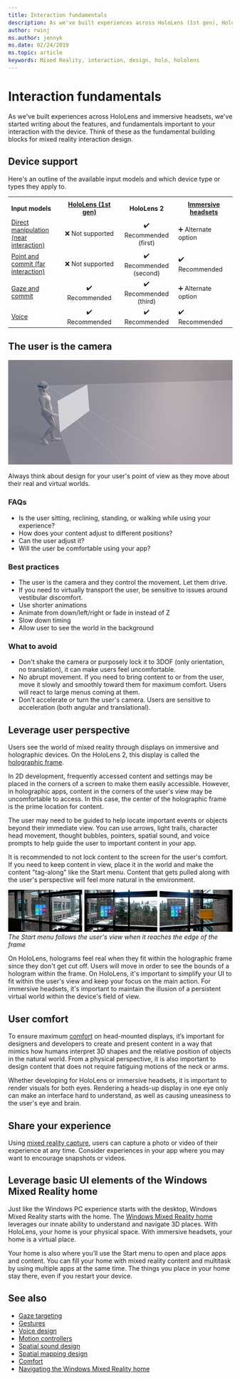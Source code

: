 ```yaml
---
title: Interaction fundamentals
description: As we've built experiences across HoloLens (1st gen), HoloLens 2 and immersive headsets, we've started writing down some things we found useful to share. 
author: rwinj
ms.author: jennyk
ms.date: 02/24/2019
ms.topic: article
keywords: Mixed Reality, interaction, design, holo, hololens
---
```


# Interaction fundamentals

As we've built experiences across HoloLens and immersive headsets, we've started writing about the features, and fundamentals important to your interaction with the device. Think of these as the fundamental building blocks for mixed reality interaction design.

## Device support

Here's an outline of the available input models and which device type or types they apply to.

<table>
<th>
<tr>
<td style="width:150px;"><strong>Input models</strong></td>
<td style="width:150px; text-align: center;"><a href="hololens-hardware-details.md"><strong>HoloLens (1st gen)</strong></a></td>
<td style="width:150px; text-align: center;"><strong>HoloLens 2</strong></td>
<td style="width:150px; text-align: center;"><a href="immersive-headset-hardware-details.md"><strong>Immersive headsets</strong></a></td>
</tr>
</th>
 
<tr>
<td> <a href="direct-manipulation.md">Direct manipulation (near interaction)</a></td><td style="text-align: center;">❌ Not supported</td><td style="text-align: center;">✔️ Recommended (first)</td><td>➕ Alternate option</td>
</tr><tr>
<td> <a href="point-and-commit.md">Point and commit (far interaction)</a></td><td style="text-align: center;">❌ Not supported</td><td style="text-align: center;">✔️ Recommended (second)</td><td>✔️ Recommended</td>
</tr><tr>
<td> <a href="gaze-and-commit.md">Gaze and commit</a></td><td style="text-align: center;">✔️ Recommended</td><td style="text-align: center;">✔️ Recommended (third)</td><td>➕ Alternate option</td>
</tr><tr>
<td> <a href="voice-design.md">Voice</a></td><td style="text-align: center;">✔️ Recommended</td><td style="text-align: center;">✔️ Recommended</td><td>✔️ Recommended</td>
 </tr>
</table>

## The user is the camera

![User is the camera](images/useriscamera-640px.jpg)

Always think about design for your user's point of view as they move about their real and virtual worlds.

### FAQs

* Is the user sitting, reclining, standing, or walking while using your experience?
* How does your content adjust to different positions?
* Can the user adjust it?
* Will the user be comfortable using your app?

### Best practices

* The user is the camera and they control the movement. Let them drive.
* If you need to virtually transport the user, be sensitive to issues around vestibular discomfort.
* Use shorter animations
* Animate from down/left/right or fade in instead of Z
* Slow down timing
* Allow user to see the world in the background

### What to avoid

* Don't shake the camera or purposely lock it to 3DOF (only orientation, no translation), it can make users feel uncomfortable.
* No abrupt movement. If you need to bring content to or from the user, move it slowly and smoothly toward them for maximum comfort. Users will react to large menus coming at them.
* Don't accelerate or turn the user's camera. Users are sensitive to acceleration (both angular and translational).

## Leverage user perspective

Users see the world of mixed reality through displays on immersive and holographic devices. On the HoloLens 2, this display is called the [holographic frame](holographic-frame.md).

In 2D development, frequently accessed content and settings may be placed in the corners of a screen to make them easily accessible. However, in holographic apps, content in the corners of the user's view may be uncomfortable to access. In this case, the center of the holographic frame is the prime location for content.

The user may need to be guided to help locate important events or objects beyond their immediate view. You can use arrows, light trails, character head movement, thought bubbles, pointers, spatial sound, and voice prompts to help guide the user to important content in your app.

It is recommended to not lock content to the screen for the user's comfort. If you need to keep content in view, place it in the world and make the content "tag-along" like the Start menu. Content that gets pulled along with the user's perspective will feel more natural in the environment.

![The start menu follows the user's view when it reaches the edge of the frame](images/tagalong-1000px.jpg)<br>
*The Start menu follows the user's view when it reaches the edge of the frame*

On HoloLens, holograms feel real when they fit within the holographic frame since they don't get cut off. Users will move in order to see the bounds of a hologram within the frame. On HoloLens, it's important to simplify your UI to fit within the user's view and keep your focus on the main action. For immersive headsets, it's important to maintain the illusion of a persistent virtual world within the device's field of view.

## User comfort

To ensure maximum [comfort](comfort.md) on head-mounted displays, it’s important for designers and developers to create and present content in a way that mimics how humans interpret 3D shapes and the relative position of objects in the natural world. From a physical perspective, it is also important to design content that does not require fatiguing motions of the neck or arms.

Whether developing for HoloLens or immersive headsets, it is important to render visuals for both eyes. Rendering a heads-up display in one eye only can make an interface hard to understand, as well as causing uneasiness to the user's eye and brain.

## Share your experience

Using [mixed reality capture](mixed-reality-capture.md), users can capture a photo or video of their experience at any time. Consider experiences in your app where you may want to encourage snapshots or videos.

## Leverage basic UI elements of the Windows Mixed Reality home

Just like the Windows PC experience starts with the desktop, Windows Mixed Reality starts with the home. The [Windows Mixed Reality home](navigating-the-windows-mixed-reality-home.md) leverages our innate ability to understand and navigate 3D places. With HoloLens, your home is your physical space. With immersive headsets, your home is a virtual place.

Your home is also where you’ll use the Start menu to open and place apps and content. You can fill your home with mixed reality content and multitask by using multiple apps at the same time. The things you place in your home stay there, even if you restart your device.

## See also
* [Gaze targeting](gaze-targeting.md)
* [Gestures](gestures.md)
* [Voice design](voice-design.md)
* [Motion controllers](motion-controllers.md)
* [Spatial sound design](spatial-sound-design.md)
* [Spatial mapping design](spatial-mapping-design.md)
* [Comfort](comfort.md)
* [Navigating the Windows Mixed Reality home](navigating-the-windows-mixed-reality-home.md)
